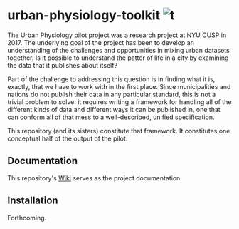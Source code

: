 # urban-physiology-toolkit ![t](https://img.shields.io/badge/status-alpha-red.svg)

The Urban Physiology pilot project was a research project at NYU CUSP in 2017. The underlying goal of the project has been to develop an understanding of the challenges and opportunities in mixing urban datasets together. Is it possible to understand the patter of life in a city by examining the data that it publishes about itself?

Part of the challenge to addressing this question is in finding what it is, exactly, that we have to work with in the first place. Since municipalities and nations do not publish their data in any particular standard, this is not a trivial problem to solve: it requires writing a framework for handling all of the different kinds of data and different ways it can be published in, one that can conform all of that mess to a well-described, unified specification.

This repository (and its sisters) constitute that framework. It constitutes one conceptual half of the output of the pilot.

## Documentation

This repository's [Wiki](https://github.com/ResidentMario/urban-physiology-toolkit/wiki) serves as the project documentation.

## Installation

Forthcoming.
